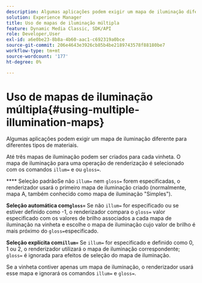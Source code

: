 ```yaml
---
description: Algumas aplicações podem exigir um mapa de iluminação diferente para diferentes tipos de materiais.
solution: Experience Manager
title: Uso de mapas de iluminação múltipla
feature: Dynamic Media Classic, SDK/API
role: Developer,User
exl-id: a6e0be23-8b8a-4b60-aac1-c692319a0bce
source-git-commit: 206e4643e3926cb85b4be2189743578f88180be7
workflow-type: tm+mt
source-wordcount: '177'
ht-degree: 0%

---
```


# Uso de mapas de iluminação múltipla{#using-multiple-illumination-maps}

Algumas aplicações podem exigir um mapa de iluminação diferente para diferentes tipos de materiais.

Até três mapas de iluminação podem ser criados para cada vinheta. O mapa de iluminação para uma operação de renderização é selecionado com os comandos `illum=` e ou `gloss=`.

**** Seleção padrãoSe não  `illum=` nem  `gloss=` forem especificadas, o renderizador usará o primeiro mapa de iluminação criado (normalmente, mapa A, também conhecido como mapa de iluminação &quot;Simples&quot;).

**Seleção automática com`gloss=`** Se não  `illum=` for especificado ou se estiver definido como -1, o renderizador compara o  `gloss=` valor especificado com os valores de brilho associados a cada mapa de iluminação na vinheta e escolhe o mapa de iluminação cujo valor de brilho é mais próximo do  `gloss=`especificado.

**Seleção explícita com`illum=`** Se  `illum=` for especificado e definido como 0, 1 ou 2, o renderizador utilizará o mapa de iluminação correspondente;  `gloss=` é ignorada para efeitos de seleção do mapa de iluminação.

Se a vinheta contiver apenas um mapa de iluminação, o renderizador usará esse mapa e ignorará os comandos `illum=` e `gloss=`.

